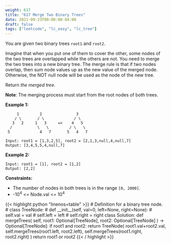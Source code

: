 ```yaml
---
weight: 617
title: "617 Merge Two Binary Trees"
date: 2021-09-23T00:00:00-04:00
draft: false
tags: ["leetcode", "lc_easy", "lc_tree"]
---
```


You are given two binary trees `root1` and `root2`.

Imagine that when you put one of them to cover the other, some nodes of the two trees are overlapped while the others are not. You need to merge the two trees into a new binary tree. The merge rule is that if two nodes overlap, then sum node values up as the new value of the merged node. Otherwise, the NOT null node will be used as the node of the new tree.

Return _the merged tree_.

**Note**: The merging process must start from the root nodes of both trees.

**Example 1:**
```
     1         2               3
    / \       / \             / \
   3   2     1   3     =>    4   5
  /           \   \         / \   \
 5             4   7       5   4   7

Input: root1 = [1,3,2,5], root2 = [2,1,3,null,4,null,7]
Output: [3,4,5,5,4,null,7]
```

**Example 2:**
```
Input: root1 = [1], root2 = [1,2]
Output: [2,2]
```

**Constraints:**
- The number of nodes in both trees is in the range `[0, 2000]`.
- -10<sup>4</sup> <= Node.val <= 10<sup>4</sup>

<div class="tabs"></div>
<div class="tab-content">
<div id="python" class="lang">
{{< highlight python "linenos=table" >}}
# Definition for a binary tree node.
# class TreeNode:
#     def __init__(self, val=0, left=None, right=None):
#         self.val = val
#         self.left = left
#         self.right = right
class Solution:
    def mergeTrees(
        self,
        root1: Optional[TreeNode],
        root2: Optional[TreeNode]
    ) -> Optional[TreeNode]:
        if root1 and root2:
            return TreeNode(
                root1.val+root2.val,
                self.mergeTrees(root1.left, root2.left),
                self.mergeTrees(root1.right, root2.right)
            )
        return root1 or root2
{{< / highlight >}}
</div>
</div>
